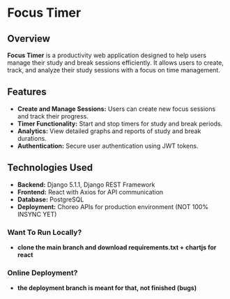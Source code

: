 # Focus Timer

## Overview

**Focus Timer** is a productivity web application designed to help users manage their study and break sessions efficiently. It allows users to create, track, and analyze their study sessions with a focus on time management.

## Features

- **Create and Manage Sessions:** Users can create new focus sessions and track their progress.
- **Timer Functionality:** Start and stop timers for study and break periods.
- **Analytics:** View detailed graphs and reports of study and break durations.
- **Authentication:** Secure user authentication using JWT tokens.

## Technologies Used

- **Backend:** Django 5.1.1, Django REST Framework
- **Frontend:** React with Axios for API communication
- **Database:** PostgreSQL
- **Deployment:** Choreo APIs for production environment (NOT 100% INSYNC YET)

### Want To Run Locally?
- **clone the main branch and download requirements.txt + chartjs for react**

### Online Deployment?
- **the deployment branch is meant for that, not finished (bugs)**